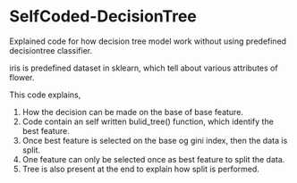 # SelfCoded-DecisionTree

Explained code for how decision tree model work without using predefined decisiontree classifier.

iris is predefined dataset in sklearn, which tell about various attributes of flower.

This code explains,
1. How the decision can be made on the base of base feature.
2. Code contain an self written bulid_tree() function, which identify the best feature.
3. Once best feature is selected on the base og gini index, then the data is split.
4. One feature can only be selected once as best feature to split the data.
5. Tree is also present at the end to explain how split is performed. 